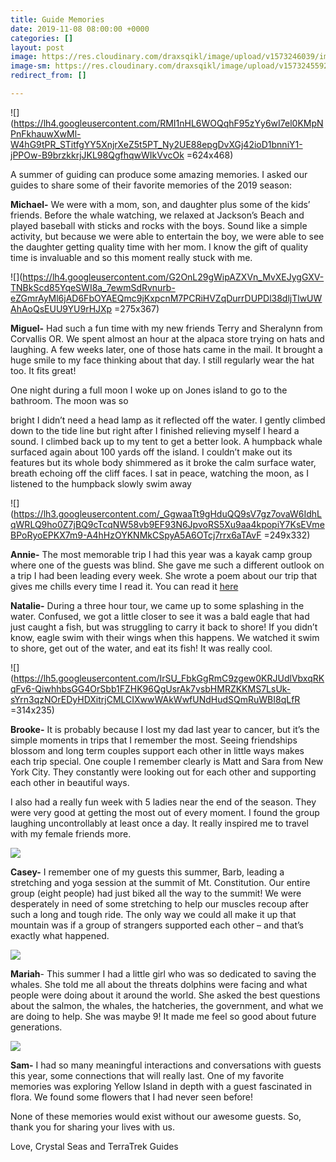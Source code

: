 ```yaml
---
title: Guide Memories
date: 2019-11-08 08:00:00 +0000
categories: []
layout: post
image: https://res.cloudinary.com/draxsqikl/image/upload/v1573246039/image2_scgq5c.jpg
image-sm: https://res.cloudinary.com/draxsqikl/image/upload/v1573245592/image1_rdfhow.jpg
redirect_from: []

---
```

![](https://lh4.googleusercontent.com/RMI1nHL6WOQqhF95zYy6wI7el0KMpNPnFkhauwXwMl-W4hG9tPR_STitfgYY5XnjrXeZ5t5PT_Ny2UE88epgDvXGj42ioD1bnniY1-jPPOw-B9brzkkrjJKL98QgfhqwWIkVvcOk =624x468)

A summer of guiding can produce some amazing memories. I asked our guides to share some of their favorite memories of the 2019 season:

**Michael-** We were with a mom, son, and daughter plus some of the kids’ friends. Before the whale watching, we relaxed at Jackson’s Beach and played baseball with sticks and rocks with the boys. Sound like a simple activity, but because we were able to entertain the boy, we were able to see the daughter getting quality time with her mom. I know the gift of quality time is invaluable and so this moment really stuck with me.

![](https://lh4.googleusercontent.com/G2OnL29gWipAZXVn_MvXEJygGXV-TNBkScd85YqeSWI8a_7ewmSdRvnurb-eZGmrAyMl6jAD6FbOYAEQmc9jKxpcnM7PCRiHVZqDurrDUPDl38dljTlwUWAhAoQsEUU9YU9rHJXp =275x367)

**Miguel-** Had such a fun time with my new friends Terry and Sheralynn from Corvallis OR. We spent almost an hour at the alpaca store trying on hats and laughing. A few weeks later, one of those hats came in the mail. It brought a huge smile to my face thinking about that day. I still regularly wear the hat too. It fits great!

One night during a full moon I woke up on Jones island to go to the bathroom. The moon was so

bright I didn’t need a head lamp as it reflected off the water. I gently climbed down to the tide line but right after I finished relieving myself I heard a sound. I climbed back up to my tent to get a better look. A humpback whale surfaced again about 100 yards off the island. I couldn’t make out its features but its whole body shimmered as it broke the calm surface water, breath echoing off the cliff faces. I sat in peace, watching the moon, as I listened to the humpback slowly swim away

![](https://lh3.googleusercontent.com/_GgwaaTt9gHduQQ9sV7gz7ovaW6IdhLqWRLQ9ho0Z7jBQ9cTcqNW58vb9EF93N6JpvoRS5Xu9aa4kpopiY7KsEVmeBPoRyoEPKX7m9-A4hHzOYKNMkCSpyA5A6OTcj7rrx6aTAvF =249x332)

**Annie-** The most memorable trip I had this year was a kayak camp group where one of the guests was blind. She gave me such a different outlook on a trip I had been leading every week. She wrote a poem about our trip that gives me chills every time I read it. You can read it [here](https://www.crystalseas.com/guide/)

**Natalie-** During a three hour tour, we came up to some splashing in the water. Confused, we got a little closer to see it was a bald eagle that had just caught a fish, but was struggling to carry it back to shore! If you didn’t know, eagle swim with their wings when this happens. We watched it swim to shore, get out of the water, and eat its fish! It was really cool.

![](https://lh5.googleusercontent.com/IrSU_FbkGgRmC9zgew0KRJUdlVbxqRKqFv6-QiwhhbsGG4OrSbb1FZHK96QgUsrAk7vsbHMRZKKMS7LsUk-sYrn3qzNOrEDyHDXitrjCMLCIXwwWAkWwfUNdHudSQmRuWBI8qLfR =314x235)

**Brooke-** It is probably because I lost my dad last year to cancer, but it’s the simple moments in trips that I remember the most. Seeing friendships blossom and long term couples support each other in little ways makes each trip special. One couple I remember clearly is Matt and Sara from New York City. They constantly were looking out for each other and supporting each other in beautiful ways.

I also had a really fun week with 5 ladies near the end of the season. They were very good at getting the most out of every moment. I found the group laughing uncontrollably at least once a day. It really inspired me to travel with my female friends more.

![](https://res.cloudinary.com/draxsqikl/image/upload/c_scale,w_800/v1573246531/2019-11-08_12-55-16_1_mdl8g0.jpg)

**Casey-** I remember one of my guests this summer, Barb, leading a stretching and yoga session at the summit of Mt. Constitution. Our entire group (eight people) had just biked all the way to the summit! We were desperately in need of some stretching to help our muscles recoup after such a long and tough ride. The only way we could all make it up that mountain was if a group of strangers supported each other – and that’s exactly what happened.

![](https://res.cloudinary.com/draxsqikl/image/upload/v1573246039/image2_scgq5c.jpg)

**Mariah**- This summer I had a little girl who was so dedicated to saving the whales. She told me all about the threats dolphins were facing and what people were doing about it around the world. She asked the best questions about the salmon, the whales, the hatcheries, the government, and what we are doing to help. She was maybe 9! It made me feel so good about future generations.

![](https://res.cloudinary.com/draxsqikl/image/upload/v1573246038/image6_bdyyoc.jpg)

**Sam-** I had so many meaningful interactions and conversations with guests this year, some connections that will really last. One of my favorite memories was exploring Yellow Island in depth with a guest fascinated in flora. We found some flowers that I had never seen before!

None of these memories would exist without our awesome guests. So, thank you for sharing your lives with us.

Love, Crystal Seas and TerraTrek Guides